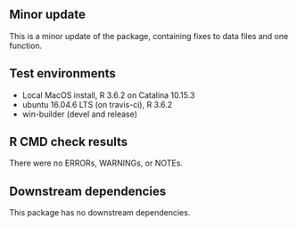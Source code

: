 ## Minor update
This is a minor update of the package, containing fixes to data files and one function.

## Test environments

* Local MacOS install, R 3.6.2 on Catalina 10.15.3
* ubuntu 16.04.6 LTS (on travis-ci), R 3.6.2
* win-builder (devel and release)

## R CMD check results
There were no ERRORs, WARNINGs, or NOTEs.

## Downstream dependencies
This package has no downstream dependencies.
